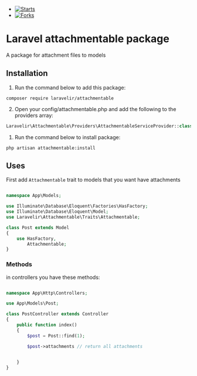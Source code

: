 - [![Starts](https://img.shields.io/github/stars/laravelir/attachmentable?style=flat&logo=github)](https://github.com/laravelir/attachmentable/forks)
- [![Forks](https://img.shields.io/github/forks/laravelir/attachmentable?style=flat&logo=github)](https://github.com/laravelir/attachmentable/stargazers)

# Laravel attachmentable package

A package for attachment files to models

## Installation

1. Run the command below to add this package:

```
composer require laravelir/attachmentable
```

2. Open your config/attachmentable.php and add the following to the providers array:

```php
Laravelir\Attachmentable\Providers\AttachmentableServiceProvider::class,
```

1. Run the command below to install package:

```
php artisan attachmentable:install
```

## Uses

First add `Attachmentable` trait to models that you want have attachments

```php

namespace App\Models;

use Illuminate\Database\Eloquent\Factories\HasFactory;
use Illuminate\Database\Eloquent\Model;
use Laravelir\Attachmentable\Traits\Attachmentable;

class Post extends Model
{
    use HasFactory,
        Attachmentable;
}

```

### Methods

in controllers you have these methods:

```php

namespace App\Http\Controllers;

use App\Models\Post;

class PostController extends Controller
{
    public function index()
    {
        $post = Post::find(1);

        $post->attachments // return all attachments

        
    }
}

```
